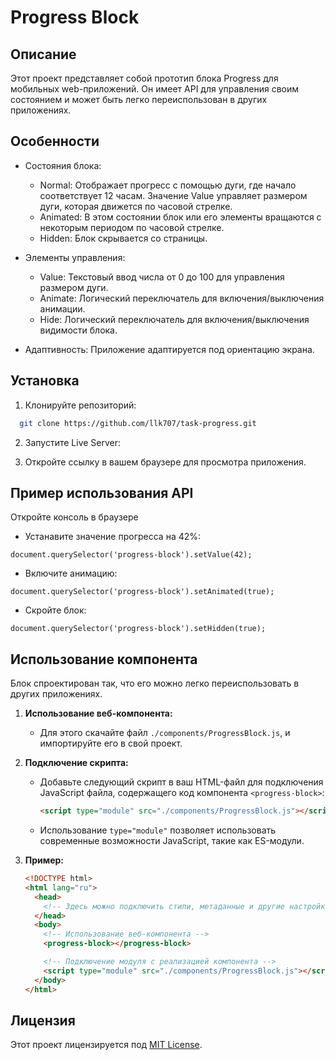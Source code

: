
#  Progress Block
## Описание

Этот проект представляет собой прототип блока Progress для мобильных web-приложений. Он имеет API для управления своим состоянием и может быть легко переиспользован в других приложениях.

## Особенности

- Состояния блока:

  - Normal: Отображает прогресс с помощью дуги, где начало соответствует 12 часам. Значение Value управляет размером дуги, которая движется по часовой стрелке.
  - Animated: В этом состоянии блок или его элементы вращаются с некоторым периодом по часовой стрелке.
  - Hidden: Блок скрывается со страницы.
- Элементы управления:
  - Value: Текстовый ввод числа от 0 до 100 для управления размером дуги.
  - Animate: Логический переключатель для включения/выключения анимации.
  - Hide: Логический переключатель для включения/выключения видимости блока.
- Адаптивность: Приложение адаптируется под ориентацию экрана.
## Установка

1. Клонируйте репозиторий:

```bash
  git clone https://github.com/llk707/task-progress.git
```

2. Запустите Live Server:
   
3. Откройте ссылку в вашем браузере для просмотра приложения.

## Пример использования API

Откройте консоль в браузере

- Устанавите значение прогресса на 42%: 

`document.querySelector('progress-block').setValue(42);`

- Включите анимацию: 

`document.querySelector('progress-block').setAnimated(true);`

- Скройте блок:

`document.querySelector('progress-block').setHidden(true);`
## Использование компонента

Блок спроектирован так, что его можно легко переиспользовать в других приложениях.

1. **Использование веб-компонента:**
   - Для этого скачайте файл `./components/ProgressBlock.js`, и импортируйте его в свой проект.

2. **Подключение скрипта:**
   - Добавьте следующий скрипт в ваш HTML-файл для подключения JavaScript файла, содержащего код компонента `<progress-block>`:
     ```html
     <script type="module" src="./components/ProgressBlock.js"></script>
     ```
   - Использование `type="module"` позволяет использовать современные возможности JavaScript, такие как ES-модули.

3. **Пример:**
    ```html
    <!DOCTYPE html>
    <html lang="ru">
      <head>
        <!-- Здесь можно подключить стили, метаданные и другие настройки для страницы -->
      </head>
      <body>
        <!-- Использование веб-компонента -->
        <progress-block></progress-block>
    
        <!-- Подключение модуля с реализацией компонента -->
        <script type="module" src="./components/ProgressBlock.js"></script>
      </body>
    </html>
    ```
## Лицензия


Этот проект лицензируется под [MIT License](https://choosealicense.com/licenses/mit/).

